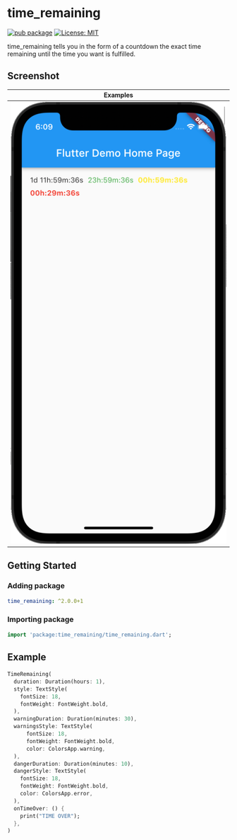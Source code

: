 # time_remaining

[![pub package](https://img.shields.io/pub/v/time_remaining.svg)](https://pub.dev/packages/time_remaining)
[![License: MIT](https://img.shields.io/badge/license-MIT-purple.svg)](https://opensource.org/licenses/MIT)

time_remaining tells you in the form of a countdown the exact time remaining until the time you want is fulfilled.

## Screenshot

|              Examples               |
| :-----------------------------: |
| ![](screenshot/screenshot-1.png) |

## Getting Started

### Adding package

```yaml
time_remaining: ^2.0.0+1
```

### Importing package

```dart
import 'package:time_remaining/time_remaining.dart';
```

## Example

```dart
TimeRemaining(
  duration: Duration(hours: 1),
  style: TextStyle(
    fontSize: 18,
    fontWeight: FontWeight.bold,
  ),
  warningDuration: Duration(minutes: 30),
  warningsStyle: TextStyle(
      fontSize: 18,
      fontWeight: FontWeight.bold,
      color: ColorsApp.warning,
  ),
  dangerDuration: Duration(minutes: 10),
  dangerStyle: TextStyle(
    fontSize: 18,
    fontWeight: FontWeight.bold,
    color: ColorsApp.error,
  ),
  onTimeOver: () {
    print("TIME OVER");
  },
)
```
